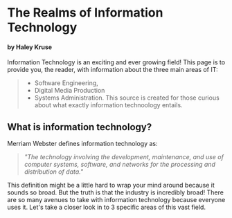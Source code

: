 # The Realms of Information Technology
#### by Haley Kruse
Information Technology is an exciting and ever growing field! This page is to provide you, the reader, with information about the three main areas of IT: 
> * Software Engineering, 
> * Digital Media Production
> * Systems Administration.
This source is created for those curious about what exactly information technoology entails. 

## What is information technology?
Merriam Webster defines information technology as:

> *"The technology involving the development, maintenance, and use of computer systems, software, and networks for the processing and distribution of data."*
 
This definition might be a little hard to wrap your mind around because it sounds so broad. But the truth is that the industry is incredibly broad! There are so many avenues to take with information technology because everyone uses it. Let's take a closer look in to 3 specific areas of this vast field. 
